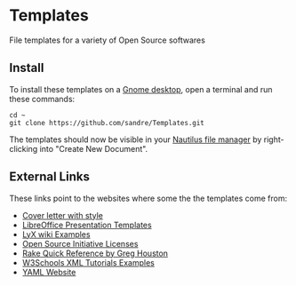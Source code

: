 Templates
=========

File templates for a variety of Open Source softwares


Install
-------

To install these templates on a [Gnome desktop](http://www.gnome.org/), open a terminal and run these commands:

	cd ~
	git clone https://github.com/sandre/Templates.git

The templates should now be visible in your [Nautilus file manager](https://en.wikipedia.org/wiki/Nautilus_%28file_manager%29) by right-clicking into "Create New Document".


External Links
--------------

These links point to the websites where some the the templates come from:

- [Cover letter with style](http://stefano.italians.nl/archives/55)
- [LibreOffice Presentation Templates](http://templates.libreoffice.org/template-center?getCategories=Presentation&getCompatibility=any&sort_on=positive_ratings&path=%2FLibreOffice-Templates%2Ftemplate-center&portal_type=PSCProject&SearchableText=)
- [LyX wiki Examples](http://wiki.lyx.org/Examples/Examples)
- [Open Source Initiative Licenses](http://opensource.org/licenses/alphabetical)
- [Rake Quick Reference by Greg Houston](http://ghouston.blogspot.com/2008/07/rake-quick-reference.html)
- [W3Schools XML Tutorials Examples](http://www.w3schools.com/default.asp)
- [YAML Website](http://www.yaml.org/)

